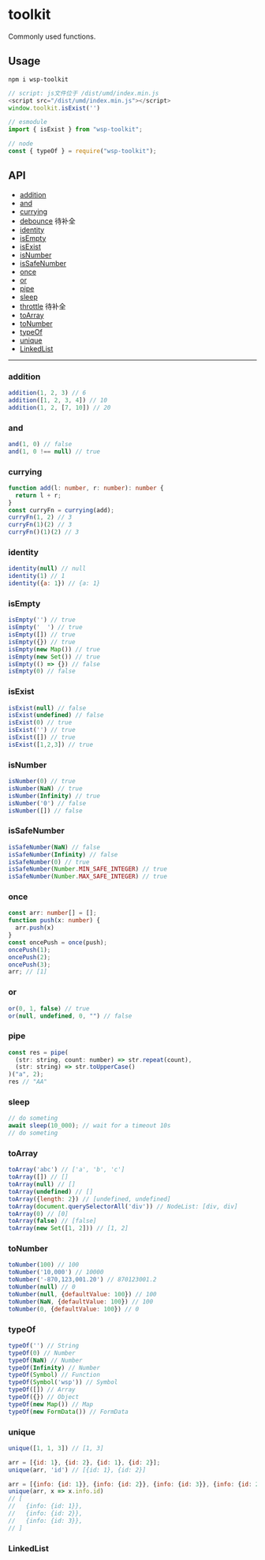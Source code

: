 # toolkit

Commonly used functions.

## Usage

```npm
npm i wsp-toolkit
```

```javascript
// script: js文件位于 /dist/umd/index.min.js
<script src="/dist/umd/index.min.js"></script>
window.toolkit.isExist('')

// esmodule
import { isExist } from "wsp-toolkit";

// node
const { typeOf } = require("wsp-toolkit");
```

## API

- [addition](#wsp-toolkit-addition)
- [and](#wsp-toolkit-and)
- [currying](#wsp-toolkit-currying)
- [debounce](#wsp-toolkit-debounce) 待补全
- [identity](#wsp-toolkit-identity)
- [isEmpty](#wsp-toolkit-isEmpty)
- [isExist](#wsp-toolkit-isExist)
- [isNumber](#wsp-toolkit-isNumber)
- [isSafeNumber](#wsp-toolkit-isSafeNumber)
- [once](#wsp-toolkit-once)
- [or](#wsp-toolkit-or)
- [pipe](#wsp-toolkit-pipe)
- [sleep](#wsp-toolkit-sleep)
- [throttle](#wsp-toolkit-throttle) 待补全
- [toArray](#wsp-toolkit-toArray)
- [toNumber](#wsp-toolkit-toNumber)
- [typeOf](#wsp-toolkit-typeOf)
- [unique](#wsp-toolkit-unique)
- [LinkedList](#wsp-toolkit-LinkedList)

---

### <a id="wsp-toolkit-addition">addition</a>

```javascript
addition(1, 2, 3) // 6
addition([1, 2, 3, 4]) // 10
addition(1, 2, [7, 10]) // 20
```

### <a id="wsp-toolkit-and">and</a>

```javascript
and(1, 0) // false
and(1, 0 !== null) // true
```

### <a id="wsp-toolkit-currying">currying</a>
```typescript
function add(l: number, r: number): number {
  return l + r;
}
const curryFn = currying(add);
curryFn(1, 2) // 3
curryFn(1)(2) // 3
curryFn()(1)(2) // 3
```

### <a id="wsp-toolkit-identity">identity</a>
```javascript
identity(null) // null
identity(1) // 1
identity({a: 1}) // {a: 1}
```

### <a id="wsp-toolkit-isEmpty">isEmpty</a>
```javascript
isEmpty('') // true
isEmpty('  ') // true
isEmpty([]) // true
isEmpty({}) // true
isEmpty(new Map()) // true
isEmpty(new Set()) // true
isEmpty(() => {}) // false
isEmpty(0) // false
```

### <a id="wsp-toolkit-isExist">isExist</a>
```javascript
isExist(null) // false
isExist(undefined) // false
isExist(0) // true
isExist('') // true
isExist([]) // true
isExist([1,2,3]) // true
```

### <a id="wsp-toolkit-isNumber">isNumber</a>
```javascript
isNumber(0) // true
isNumber(NaN) // true
isNumber(Infinity) // true
isNumber('0') // false
isNumber([]) // false
```

### <a id="wsp-toolkit-isSafeNumber">isSafeNumber</a>
```javascript
isSafeNumber(NaN) // false
isSafeNumber(Infinity) // false
isSafeNumber(0) // true
isSafeNumber(Number.MIN_SAFE_INTEGER) // true
isSafeNumber(Number.MAX_SAFE_INTEGER) // true
```

### <a id="wsp-toolkit-once">once</a>
```typescript
const arr: number[] = [];
function push(x: number) {
  arr.push(x)
}
const oncePush = once(push);
oncePush(1);
oncePush(2);
oncePush(3);
arr; // [1]
```

### <a id="wsp-toolkit-or">or</a>
```javascript
or(0, 1, false) // true
or(null, undefined, 0, "") // false
```

### <a id="wsp-toolkit-pipe">pipe</a>
```javascript
const res = pipe(
  (str: string, count: number) => str.repeat(count),
  (str: string) => str.toUpperCase()
)("a", 2);
res // "AA"
```

### <a id="wsp-toolkit-sleep">sleep</a>
```javascript
// do someting
await sleep(10_000); // wait for a timeout 10s
// do someting
```

### <a id="wsp-toolkit-toArray">toArray</a>
```javascript
toArray('abc') // ['a', 'b', 'c']
toArray([]) // []
toArray(null) // []
toArray(undefined) // []
toArray({length: 2}) // [undefined, undefined]
toArray(document.querySelectorAll('div')) // NodeList: [div, div]
toArray(0) // [0]
toArray(false) // [false]
toArray(new Set([1, 2])) // [1, 2]
```

### <a id="wsp-toolkit-toNumber">toNumber</a>
```javascript
toNumber(100) // 100
toNumber('10,000') // 10000
toNumber('-870,123,001.20') // 870123001.2
toNumber(null) // 0
toNumber(null, {defaultValue: 100}) // 100
toNumber(NaN, {defaultValue: 100}) // 100
toNumber(0, {defaultValue: 100}) // 0
```

### <a id="wsp-toolkit-typeOf">typeOf</a>
```javascript
typeOf('') // String
typeOf(0) // Number
typeOf(NaN) // Number
typeOf(Infinity) // Number
typeOf(Symbol) // Function
typeOf(Symbol('wsp')) // Symbol
typeOf([]) // Array
typeOf({}) // Object
typeOf(new Map()) // Map
typeOf(new FormData()) // FormData
```

### <a id="wsp-toolkit-unique">unique</a>
```javascript
unique([1, 1, 3]) // [1, 3]

arr = [{id: 1}, {id: 2}, {id: 1}, {id: 2}];
unique(arr, 'id') // [{id: 1}, {id: 2}]

arr = [{info: {id: 1}}, {info: {id: 2}}, {info: {id: 3}}, {info: {id: 2}}];
unique(arr, x => x.info.id)
// [
//   {info: {id: 1}},
//   {info: {id: 2}},
//   {info: {id: 3}},
// ]
```

### <a id="wsp-toolkit-LinkedList">LinkedList</a>
```javascript

```

